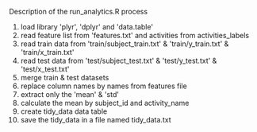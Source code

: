 Description of the run_analytics.R process

1. load library 'plyr', 'dplyr' and 'data.table'
2. read feature list from 'features.txt' and activities from activities_labels
3. read train data from 'train/subject_train.txt' & 'train/y_train.txt' & 'train/x_train.txt'
4. read test data from 'test/subject_test.txt' & 'test/y_test.txt' & 'test/x_test.txt'
5. merge train & test datasets
6. replace column names by names from features file
7. extract only the 'mean' & 'std' 
8. calculate the mean by subject_id and activity_name
9. create tidy_data data table
10. save the tidy_data in a file named tidy_data.txt